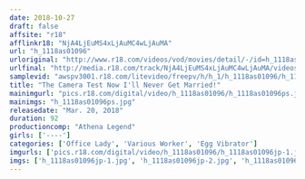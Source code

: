 ```yaml
---
date: 2018-10-27
draft: false
affsite: "r18"
afflinkr18: "NjA4LjEuMS4xLjAuMC4wLjAuMA"
url: "h_1118as01096"
urloriginal: "http://www.r18.com/videos/vod/movies/detail/-/id=h_1118as01096"
urlfinal: "http://media.r18.com/track/NjA4LjEuMS4xLjAuMC4wLjAuMA/videos/vod/movies/detail/-/id=h_1118as01096"
samplevid: "awspv3001.r18.com/litevideo/freepv/h/h_1/h_1118as01096/h_1118as01096_dmb_s.mp4"
title: "The Camera Test Now I'll Never Get Married!"
mainimgurl: "pics.r18.com/digital/video/h_1118as01096/h_1118as01096ps.jpg"
mainimgs: "h_1118as01096ps.jpg"
releasedate: "Mar. 20, 2018"
duration: 92
productioncomp: "Athena Legend"
girls: ['----']
categories: ['Office Lady', 'Various Worker', 'Egg Vibrator']
imgurls: ['pics.r18.com/digital/video/h_1118as01096/h_1118as01096jp-1.jpg', 'pics.r18.com/digital/video/h_1118as01096/h_1118as01096jp-2.jpg', 'pics.r18.com/digital/video/h_1118as01096/h_1118as01096jp-3.jpg', 'pics.r18.com/digital/video/h_1118as01096/h_1118as01096jp-4.jpg', 'pics.r18.com/digital/video/h_1118as01096/h_1118as01096jp-5.jpg', 'pics.r18.com/digital/video/h_1118as01096/h_1118as01096jp-6.jpg', 'pics.r18.com/digital/video/h_1118as01096/h_1118as01096jp-7.jpg', 'pics.r18.com/digital/video/h_1118as01096/h_1118as01096jp-8.jpg', 'pics.r18.com/digital/video/h_1118as01096/h_1118as01096jp-9.jpg', 'pics.r18.com/digital/video/h_1118as01096/h_1118as01096jp-10.jpg', 'pics.r18.com/digital/video/h_1118as01096/h_1118as01096jp-11.jpg', 'pics.r18.com/digital/video/h_1118as01096/h_1118as01096jp-12.jpg', 'pics.r18.com/digital/video/h_1118as01096/h_1118as01096jp-13.jpg', 'pics.r18.com/digital/video/h_1118as01096/h_1118as01096jp-14.jpg', 'pics.r18.com/digital/video/h_1118as01096/h_1118as01096jp-15.jpg', 'pics.r18.com/digital/video/h_1118as01096/h_1118as01096jp-16.jpg', 'pics.r18.com/digital/video/h_1118as01096/h_1118as01096jp-17.jpg', 'pics.r18.com/digital/video/h_1118as01096/h_1118as01096jp-18.jpg', 'pics.r18.com/digital/video/h_1118as01096/h_1118as01096jp-19.jpg', 'pics.r18.com/digital/video/h_1118as01096/h_1118as01096jp-20.jpg']
imgs: ['h_1118as01096jp-1.jpg', 'h_1118as01096jp-2.jpg', 'h_1118as01096jp-3.jpg', 'h_1118as01096jp-4.jpg', 'h_1118as01096jp-5.jpg', 'h_1118as01096jp-6.jpg', 'h_1118as01096jp-7.jpg', 'h_1118as01096jp-8.jpg', 'h_1118as01096jp-9.jpg', 'h_1118as01096jp-10.jpg', 'h_1118as01096jp-11.jpg', 'h_1118as01096jp-12.jpg', 'h_1118as01096jp-13.jpg', 'h_1118as01096jp-14.jpg', 'h_1118as01096jp-15.jpg', 'h_1118as01096jp-16.jpg', 'h_1118as01096jp-17.jpg', 'h_1118as01096jp-18.jpg', 'h_1118as01096jp-19.jpg', 'h_1118as01096jp-20.jpg']
---
```


